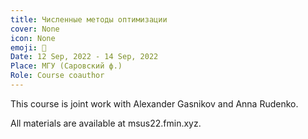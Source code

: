 ```yaml
---
title: Численные методы оптимизации
cover: None
icon: None
emoji: 🐌
Date: 12 Sep, 2022 - 14 Sep, 2022
Place: МГУ (Саровский ф.)
Role: Course coauthor
---
```


This course is joint work with Alexander Gasnikov and Anna Rudenko.

All materials are available at msus22.fmin.xyz.

